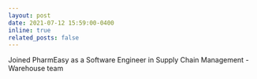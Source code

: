 ```yaml
---
layout: post
date: 2021-07-12 15:59:00-0400
inline: true
related_posts: false
---
```


Joined PharmEasy as a Software Engineer in Supply Chain Management - Warehouse team

